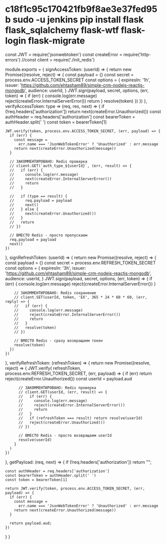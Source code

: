 
c18f1c95c170421fb9f8ae3e37fed95b
sudo -u jenkins pip install flask flask_sqlalchemy flask-wtf flask-login flask-migrate
===
const JWT = require('jsonwebtoken')
const createError = require('http-errors')
//const client = require('./init_redis')

module.exports = {
  signAccessToken: (userId) => {
    return new Promise((resolve, reject) => {
      const payload = {}
      const secret = process.env.ACCESS_TOKEN_SECRET
      const options = {
        expiresIn: '1h',
        issuer: 'https://github.com/ehtasham89/simple-crm-nodejs-reactjs-mongodb',
        audience: userId,
      }
      JWT.sign(payload, secret, options, (err, token) => {
        if (err) {
          console.log(err.message)
          reject(createError.InternalServerError())
          return
        }
        resolve(token)
      })
    })
  },
  verifyAccessToken: type => (req, res, next) => {
    if (!req.headers['authorization']) return next(createError.Unauthorized())
    const authHeader = req.headers['authorization']
    const bearerToken = authHeader.split(' ')
    const token = bearerToken[1]
    
    JWT.verify(token, process.env.ACCESS_TOKEN_SECRET, (err, payload) => {
      if (err) {
        const message =
          err.name === 'JsonWebTokenError' ? 'Unauthorized' : err.message
        return next(createError.Unauthorized(message))
      }

      // ЗАКОММЕНТИРОВАНО: Redis проверка
      // client.GET(`auth_type_${userId}`, (err, result) => {
      //   if (err) {
      //     console.log(err.message)
      //     next(createError.InternalServerError())
      //     return
      //   }
        
      //   if (type == result) {
      //     req.payload = payload
      //     next()
      //   } else {
      //     next(createError.Unauthorized())
      //   }
      //   return
      // })

      // ВМЕСТО Redis - просто пропускаем
      req.payload = payload
      next()
    })
  },
  signRefreshToken: (userId) => {
    return new Promise((resolve, reject) => {
      const payload = {}
      const secret = process.env.REFRESH_TOKEN_SECRET
      const options = {
        expiresIn: '3h',
        issuer: 'https://github.com/ehtasham89/simple-crm-nodejs-reactjs-mongodb',
        audience: userId,
      }
      JWT.sign(payload, secret, options, (err, token) => {
        if (err) {
          console.log(err.message)
          reject(createError.InternalServerError())
        }

        // ЗАКОММЕНТИРОВАНО: Redis сохранение
        // client.SET(userId, token, 'EX', 365 * 24 * 60 * 60, (err, reply) => {
        //   if (err) {
        //     console.log(err.message)
        //     reject(createError.InternalServerError())
        //     return
        //   }
        //   resolve(token)
        // })

        // ВМЕСТО Redis - сразу возвращаем токен
        resolve(token)
      })
    })
  },
  verifyRefreshToken: (refreshToken) => {
    return new Promise((resolve, reject) => {
      JWT.verify(
        refreshToken,
        process.env.REFRESH_TOKEN_SECRET,
        (err, payload) => {
          if (err) return reject(createError.Unauthorized())
          const userId = payload.aud
          
          // ЗАКОММЕНТИРОВАНО: Redis проверка
          // client.GET(userId, (err, result) => {
          //   if (err) {
          //     console.log(err.message)
          //     reject(createError.InternalServerError())
          //     return
          //   }
          //   if (refreshToken === result) return resolve(userId)
          //   reject(createError.Unauthorized())
          // })

          // ВМЕСТО Redis - просто возвращаем userId
          resolve(userId)
        }
      )
    })
  },
  getPayload: (req, next) => {
    if (!req.headers['authorization']) return "";

    const authHeader = req.headers['authorization']
    const bearerToken = authHeader.split(' ')
    const token = bearerToken[1]
    
    return JWT.verify(token, process.env.ACCESS_TOKEN_SECRET, (err, payload) => {
      if (err) {
        const message =
          err.name === 'JsonWebTokenError' ? 'Unauthorized' : err.message
        return next(createError.Unauthorized(message))
      }

      return payload.aud;
    })
  }
}
